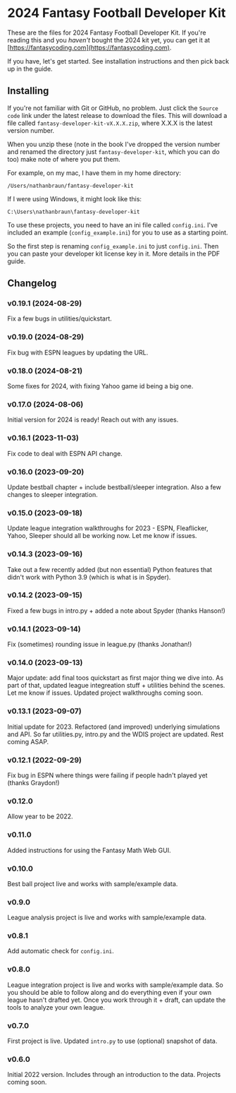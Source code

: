 # 2024 Fantasy Football Developer Kit
These are the files for 2024 Fantasy Football Developer Kit. If you're reading
this and you *haven't* bought the 2024 kit yet, you can get it at
[https://fantasycoding.com](https://fantasycoding.com).

If you have, let's get started.  See installation instructions and then pick
back up in the guide.

## Installing
If you're not familiar with Git or GitHub, no problem. Just click the `Source
code` link under the latest release to download the files.  This will download
a file called `fantasy-developer-kit-vX.X.X.zip`, where X.X.X is the latest version
number.

When you unzip these (note in the book I've dropped the version number and
renamed the directory just `fantasy-developer-kit`, which you can do too) make
note of where you put them.

For example, on my mac, I have them in my home directory:

`/Users/nathanbraun/fantasy-developer-kit`

If I were using Windows, it might look like this:

`C:\Users\nathanbraun\fantasy-developer-kit`

To use these projects, you need to have an ini file called `config.ini`. I've
included an example (`config_example.ini`) for you to use as a starting point.

So the first step is renaming `config_example.ini` to just `config.ini`. Then
you can paste your developer kit license key in it. More details in the PDF
guide.

## Changelog
### v0.19.1 (2024-08-29)
Fix a few bugs in utilities/quickstart.

### v0.19.0 (2024-08-29)
Fix bug with ESPN leagues by updating the URL.

### v0.18.0 (2024-08-21)
Some fixes for 2024, with fixing Yahoo game id being a big one.

### v0.17.0 (2024-08-06)
Initial version for 2024 is ready! Reach out with any issues.

### v0.16.1 (2023-11-03)
Fix code to deal with ESPN API change.

### v0.16.0 (2023-09-20)
Update bestball chapter + include bestball/sleeper integration. Also a few
changes to sleeper integration.

### v0.15.0 (2023-09-18)
Update league integration walkthroughs for 2023 - ESPN, Fleaflicker, Yahoo,
Sleeper should all be working now. Let me know if issues.

### v0.14.3 (2023-09-16)
Take out a few recently added (but non essential) Python features that didn't
work with Python 3.9 (which is what is in Spyder).

### v0.14.2 (2023-09-15)
Fixed a few bugs in intro.py + added a note about Spyder (thanks Hanson!)

### v0.14.1 (2023-09-14)
Fix (sometimes) rounding issue in league.py (thanks Jonathan!)

### v0.14.0 (2023-09-13)
Major update: add final toos quickstart as first major thing we dive into. As
part of that, updated league integreation stuff + utilities behind the scenes.
Let me know if issues. Updated project walkthroughs coming soon.

### v0.13.1 (2023-09-07)
Initial update for 2023. Refactored (and improved) underlying simulations and
API. So far utilities.py, intro.py and the WDIS project are updated. Rest
coming ASAP.

### v0.12.1 (2022-09-29)
Fix bug in ESPN where things were failing if people hadn't played yet (thanks
Graydon!)

### v0.12.0
Allow year to be 2022.

### v0.11.0
Added instructions for using the Fantasy Math Web GUI.

### v0.10.0
Best ball project live and works with sample/example data.

### v0.9.0
League analysis project is live and works with sample/example data.

### v0.8.1
Add automatic check for `config.ini`.

### v0.8.0
League integration project is live and works with sample/example data. So you
should be able to follow along and do everything even if your own league hasn't
drafted yet. Once you work through it + draft, can update the tools to analyze
your own league.

### v0.7.0 
First project is live. Updated `intro.py` to use (optional) snapshot of data.

### v0.6.0 
Initial 2022 version. Includes through an introduction to the data. Projects
coming soon.
